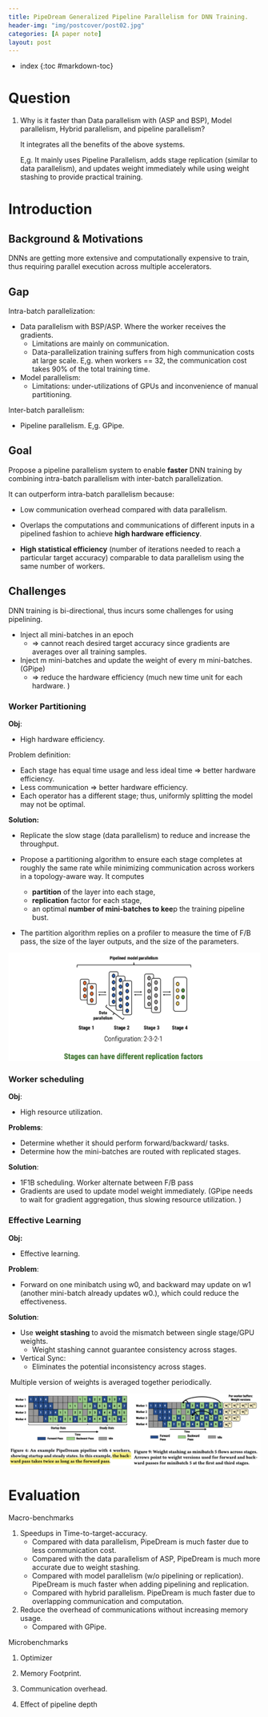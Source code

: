 ```yaml
---
title: PipeDream Generalized Pipeline Parallelism for DNN Training.
header-img: "img/postcover/post02.jpg"
categories: [A paper note]
layout: post
---
```


- index
{:toc #markdown-toc}


# Question

1. Why is it faster than Data parallelism with (ASP and BSP), Model parallelism, Hybrid parallelism, and pipeline parallelism?

   It integrates all the benefits of the above systems. 

   E,g. It mainly uses Pipeline Parallelism, adds stage replication (similar to data parallelism), and updates weight immediately while using weight stashing to provide practical training. 

# Introduction

## Background & Motivations

DNNs are getting more extensive and computationally expensive to train, thus requiring parallel execution across multiple accelerators. 

## Gap

Intra-batch parallelization: 

- Data parallelism with BSP/ASP. Where the worker receives the gradients. 
  - Limitations are mainly on communication. 
  - Data-parallelization training suffers from high communication costs at large scale. E,g. when workers == 32, the communication cost takes 90% of the total training time. 
- Model parallelism:
  - Limitations: under-utilizations of GPUs and inconvenience of manual partitioning. 

Inter-batch parallelism:

- Pipeline parallelism. E,g. GPipe.

## Goal

Propose a pipeline parallelism system to enable **faster** DNN training by combining intra-batch parallelism with inter-batch parallelization.

It can outperform intra-batch parallelism because:

- Low communication overhead compared with data parallelism.
- Overlaps the computations and communications of different inputs in a pipelined fashion to achieve **high hardware efficiency**.

- **High statistical efficiency** (number of iterations needed to reach a particular target accuracy) comparable to data parallelism using the same number of workers.

## Challenges

DNN training is bi-directional, thus incurs some challenges for using pipelining. 

- Inject all mini-batches in an epoch 
  - => cannot reach desired target accuracy since gradients are averages over all training samples. 
- Inject m mini-batches and update the weight of every m mini-batches. (GPipe) 
  - => reduce the hardware efficiency (much new time unit for each hardware. )

### Worker Partitioning

**Obj**:

- High hardware efficiency. 

Problem definition:

- Each stage has equal time usage and less ideal time => better hardware efficiency. 
- Less communication => better hardware efficiency.
- Each operator has a different stage; thus, uniformly splitting the model may not be optimal.

**Solution:**

- Replicate the slow stage (data parallelism) to reduce and increase the throughput. 
- Propose a partitioning algorithm to ensure each stage completes at roughly the same rate while minimizing communication across workers in a topology-aware way. It computes
  - **partition** of the layer into each stage, 
  - **replication** factor for each stage, 
  - an optimal **number of mini-batches to kee**p the training pipeline bust. 

- The partition algorithm replies on a profiler to measure the time of F/B pass, the size of the layer outputs, and the size of the parameters.

![image-20221109214352630](../../img/a_img_store/image-20221109214352630.png)

### Worker scheduling

**Obj**:

- High resource utilization.

**Problems**:

- Determine whether it should perform forward/backward/ tasks.
- Determine how the mini-batches are routed with replicated stages.

**Solution**:

- 1F1B scheduling. Worker alternate between F/B pass
- Gradients are used to update model weight immediately. (GPipe needs to wait for gradient aggregation, thus slowing resource utilization. )

### Effective Learning

**Obj:**

- Effective learning.

**Problem**:

- Forward on one minibatch using w0, and backward may update on w1 (another mini-batch already updates w0.), which could reduce the effectiveness. 

**Solution**:

- Use **weight stashing** to avoid the mismatch between single stage/GPU weights.
  - Weight stashing cannot guarantee consistency across stages. 
- Vertical Sync:
  - Eliminates the potential inconsistency across stages.

​	Multiple version of weights is averaged together periodically. 

![image-20221109211601237](../../img/a_img_store/image-20221109211601237.png)

# Evaluation

Macro-benchmarks

1. Speedups in Time-to-target-accuracy.
   - Compared with data parallelism, PipeDream is much faster due to less communication cost.
   - Compared with the data parallelism of ASP, PipeDream is much more accurate due to weight stashing. 
   - Compared with model parallelism (w/o pipelining or replication). PipeDream is much faster when adding pipelining and replication. 
   - Compared with hybrid parallelism. PipeDream is much faster due to overlapping communication and computation. 
2. Reduce the overhead of communications without increasing memory usage.
   - Compared with GPipe. 

Microbenchmarks

1. Optimizer

2. Memory Footprint. 

3. Communication overhead. 

4. Effect of pipeline depth

   
